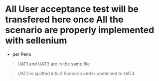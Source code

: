 # All User acceptance test will be transfered here  once All the scenario are properly implemented with sellenium 
- per Peno
> UAT1 and UAT3 are in the same file 

> UAT2 is splitted into 2 Scenario and is combined to UAT4

> 